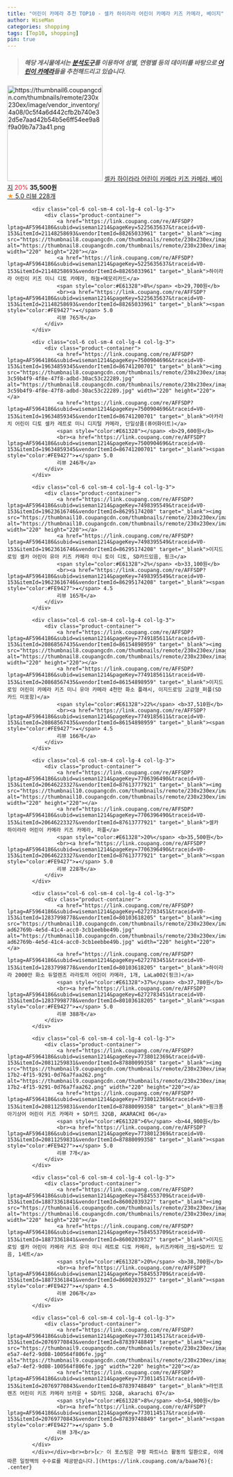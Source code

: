 ```yaml
---
title: "어린이 카메라 추천 TOP10 - 셀카 하이라라 어린이 카메라 키즈 카메라, 베이지"
author: WiseMan
categories: shopping
tags: [Top10, shopping]
pin: true
---
```


> ##### 해당 게시물에서는 [**분석도구**](https://itemscout.io/)를 이용하여 **성별**, **연령별** 등의 데이터를 바탕으로 [**어린이 카메라**](https://link.coupang.com/a/baae76)들을 추천해드리고 있습니다.
<div class="container"><div class="row">
            <div class="col-6 col-sm-4 col-lg-4 col-lg-3">
                <div class="product-container">
                    <a href="https://link.coupang.com/re/AFFSDP?lptag=AF5964186&subid=wiseman1214&pageKey=7706396490&traceid=V0-153&itemId=20646223324&vendorItemId=87613778032" target="_blank"><img src="https://thumbnail6.coupangcdn.com/thumbnails/remote/230x230ex/image/vendor_inventory/4a08/0c5f4a6d442cfb2b740e32d5e7aad42b54b5e6ff54ee9a8f9a09b7a73a41.png" alt="https://thumbnail6.coupangcdn.com/thumbnails/remote/230x230ex/image/vendor_inventory/4a08/0c5f4a6d442cfb2b740e32d5e7aad42b54b5e6ff54ee9a8f9a09b7a73a41.png" width="220" height="220"></a>
                    <a href="https://link.coupang.com/re/AFFSDP?lptag=AF5964186&subid=wiseman1214&pageKey=7706396490&traceid=V0-153&itemId=20646223324&vendorItemId=87613778032" target="_blank">셀카 하이라라 어린이 카메라 키즈 카메라, 베이지</a>
                    <span style="color:#E61328">20%</span> <b>35,500원</b>
                    <br><a href="https://link.coupang.com/re/AFFSDP?lptag=AF5964186&subid=wiseman1214&pageKey=7706396490&traceid=V0-153&itemId=20646223324&vendorItemId=87613778032" target="_blank"><span style="color:#FE9427">★</span> 5.0
                    리뷰 228개</a>
                </div>
            </div>
            
            <div class="col-6 col-sm-4 col-lg-4 col-lg-3">
                <div class="product-container">
                    <a href="https://link.coupang.com/re/AFFSDP?lptag=AF5964186&subid=wiseman1214&pageKey=5225635637&traceid=V0-153&itemId=21148258693&vendorItemId=88265033961" target="_blank"><img src="https://thumbnail8.coupangcdn.com/thumbnails/remote/230x230ex/image/vendor_inventory/4b54/efd2502423a3eae15f12d01254faf3a1c9c5486007d513b4e0bd50f9d356.png" alt="https://thumbnail8.coupangcdn.com/thumbnails/remote/230x230ex/image/vendor_inventory/4b54/efd2502423a3eae15f12d01254faf3a1c9c5486007d513b4e0bd50f9d356.png" width="220" height="220"></a>
                    <a href="https://link.coupang.com/re/AFFSDP?lptag=AF5964186&subid=wiseman1214&pageKey=5225635637&traceid=V0-153&itemId=21148258693&vendorItemId=88265033961" target="_blank">하이라라 어린이 키즈 미니 디토 카메라, 하늘+메모리카드</a>
                    <span style="color:#E61328">8%</span> <b>29,700원</b>
                    <br><a href="https://link.coupang.com/re/AFFSDP?lptag=AF5964186&subid=wiseman1214&pageKey=5225635637&traceid=V0-153&itemId=21148258693&vendorItemId=88265033961" target="_blank"><span style="color:#FE9427">★</span> 5.0
                    리뷰 765개</a>
                </div>
            </div>
            
            <div class="col-6 col-sm-4 col-lg-4 col-lg-3">
                <div class="product-container">
                    <a href="https://link.coupang.com/re/AFFSDP?lptag=AF5964186&subid=wiseman1214&pageKey=7500904696&traceid=V0-153&itemId=19634859345&vendorItemId=86741200701" target="_blank"><img src="https://thumbnail8.coupangcdn.com/thumbnails/remote/230x230ex/image/retail/images/2181945650352210-3c59b4f9-4f8e-47f8-adbd-30ac53c22289.jpg" alt="https://thumbnail8.coupangcdn.com/thumbnails/remote/230x230ex/image/retail/images/2181945650352210-3c59b4f9-4f8e-47f8-adbd-30ac53c22289.jpg" width="220" height="220"></a>
                    <a href="https://link.coupang.com/re/AFFSDP?lptag=AF5964186&subid=wiseman1214&pageKey=7500904696&traceid=V0-153&itemId=19634859345&vendorItemId=86741200701" target="_blank">아카라치 어린이 디토 셀카 레트로 미니 디지털 카메라, 단일상품(퓨어화이트)</a>
                    <span style="color:#E61328"></span> <b>29,600원</b>
                    <br><a href="https://link.coupang.com/re/AFFSDP?lptag=AF5964186&subid=wiseman1214&pageKey=7500904696&traceid=V0-153&itemId=19634859345&vendorItemId=86741200701" target="_blank"><span style="color:#FE9427">★</span> 5.0
                    리뷰 246개</a>
                </div>
            </div>
            
            <div class="col-6 col-sm-4 col-lg-4 col-lg-3">
                <div class="product-container">
                    <a href="https://link.coupang.com/re/AFFSDP?lptag=AF5964186&subid=wiseman1214&pageKey=7498395549&traceid=V0-153&itemId=19623616746&vendorItemId=86295174208" target="_blank"><img src="https://thumbnail10.coupangcdn.com/thumbnails/remote/230x230ex/image/vendor_inventory/697b/1047d169ddf0d2d6130cd58e454b58f0b4733fc08fc89b82eebb058f7d25.jpg" alt="https://thumbnail10.coupangcdn.com/thumbnails/remote/230x230ex/image/vendor_inventory/697b/1047d169ddf0d2d6130cd58e454b58f0b4733fc08fc89b82eebb058f7d25.jpg" width="220" height="220"></a>
                    <a href="https://link.coupang.com/re/AFFSDP?lptag=AF5964186&subid=wiseman1214&pageKey=7498395549&traceid=V0-153&itemId=19623616746&vendorItemId=86295174208" target="_blank">이지드로잉 셀카 어린이 유아 키즈 카메라 미니 토이 디토, SD카드있음, 핑크</a>
                    <span style="color:#E61328">2%</span> <b>33,100원</b>
                    <br><a href="https://link.coupang.com/re/AFFSDP?lptag=AF5964186&subid=wiseman1214&pageKey=7498395549&traceid=V0-153&itemId=19623616746&vendorItemId=86295174208" target="_blank"><span style="color:#FE9427">★</span> 4.5
                    리뷰 165개</a>
                </div>
            </div>
            
            <div class="col-6 col-sm-4 col-lg-4 col-lg-3">
                <div class="product-container">
                    <a href="https://link.coupang.com/re/AFFSDP?lptag=AF5964186&subid=wiseman1214&pageKey=7749185611&traceid=V0-153&itemId=20868567435&vendorItemId=86154898959" target="_blank"><img src="https://thumbnail8.coupangcdn.com/thumbnails/remote/230x230ex/image/vendor_inventory/bbfe/cbf995f6748efd94b462f15c30951dd69d681110d08d5e8206acd8f2a2b1.jpg" alt="https://thumbnail8.coupangcdn.com/thumbnails/remote/230x230ex/image/vendor_inventory/bbfe/cbf995f6748efd94b462f15c30951dd69d681110d08d5e8206acd8f2a2b1.jpg" width="220" height="220"></a>
                    <a href="https://link.coupang.com/re/AFFSDP?lptag=AF5964186&subid=wiseman1214&pageKey=7749185611&traceid=V0-153&itemId=20868567435&vendorItemId=86154898959" target="_blank">이지드로잉 어린이 카메라 키즈 미니 유아 카메라 4천만 화소 플래시, 이지드로잉 고급형_퍼플(SD카드 미포함)</a>
                    <span style="color:#E61328">22%</span> <b>37,510원</b>
                    <br><a href="https://link.coupang.com/re/AFFSDP?lptag=AF5964186&subid=wiseman1214&pageKey=7749185611&traceid=V0-153&itemId=20868567435&vendorItemId=86154898959" target="_blank"><span style="color:#FE9427">★</span> 4.5
                    리뷰 166개</a>
                </div>
            </div>
            
            <div class="col-6 col-sm-4 col-lg-4 col-lg-3">
                <div class="product-container">
                    <a href="https://link.coupang.com/re/AFFSDP?lptag=AF5964186&subid=wiseman1214&pageKey=7706396490&traceid=V0-153&itemId=20646223327&vendorItemId=87613777921" target="_blank"><img src="https://thumbnail10.coupangcdn.com/thumbnails/remote/230x230ex/image/vendor_inventory/e9f1/f1961df684a79863ae9c8e9e2ccca7cc39c0b8d6f46c5a6bb58645cc8492.png" alt="https://thumbnail10.coupangcdn.com/thumbnails/remote/230x230ex/image/vendor_inventory/e9f1/f1961df684a79863ae9c8e9e2ccca7cc39c0b8d6f46c5a6bb58645cc8492.png" width="220" height="220"></a>
                    <a href="https://link.coupang.com/re/AFFSDP?lptag=AF5964186&subid=wiseman1214&pageKey=7706396490&traceid=V0-153&itemId=20646223327&vendorItemId=87613777921" target="_blank">셀카 하이라라 어린이 카메라 키즈 카메라, 퍼플</a>
                    <span style="color:#E61328">20%</span> <b>35,500원</b>
                    <br><a href="https://link.coupang.com/re/AFFSDP?lptag=AF5964186&subid=wiseman1214&pageKey=7706396490&traceid=V0-153&itemId=20646223327&vendorItemId=87613777921" target="_blank"><span style="color:#FE9427">★</span> 5.0
                    리뷰 228개</a>
                </div>
            </div>
            
            <div class="col-6 col-sm-4 col-lg-4 col-lg-3">
                <div class="product-container">
                    <a href="https://link.coupang.com/re/AFFSDP?lptag=AF5964186&subid=wiseman1214&pageKey=6272783451&traceid=V0-153&itemId=12837998778&vendorItemId=80103618205" target="_blank"><img src="https://thumbnail10.coupangcdn.com/thumbnails/remote/230x230ex/image/retail/images/25697317462695-ad62769b-4e5d-41c4-acc0-3cb1eebbe49b.jpg" alt="https://thumbnail10.coupangcdn.com/thumbnails/remote/230x230ex/image/retail/images/25697317462695-ad62769b-4e5d-41c4-acc0-3cb1eebbe49b.jpg" width="220" height="220"></a>
                    <a href="https://link.coupang.com/re/AFFSDP?lptag=AF5964186&subid=wiseman1214&pageKey=6272783451&traceid=V0-153&itemId=12837998778&vendorItemId=80103618205" target="_blank">하이라라 2000만 화소 듀얼렌즈 라라토끼 어린이 카메라, 1개, LaLa002(핑크)</a>
                    <span style="color:#E61328">37%</span> <b>37,780원</b>
                    <br><a href="https://link.coupang.com/re/AFFSDP?lptag=AF5964186&subid=wiseman1214&pageKey=6272783451&traceid=V0-153&itemId=12837998778&vendorItemId=80103618205" target="_blank"><span style="color:#FE9427">★</span> 5.0
                    리뷰 388개</a>
                </div>
            </div>
            
            <div class="col-6 col-sm-4 col-lg-4 col-lg-3">
                <div class="product-container">
                    <a href="https://link.coupang.com/re/AFFSDP?lptag=AF5964186&subid=wiseman1214&pageKey=7738012369&traceid=V0-153&itemId=20811259831&vendorItemId=87880099358" target="_blank"><img src="https://thumbnail9.coupangcdn.com/thumbnails/remote/230x230ex/image/retail/images/2023/11/24/18/7/c691d3b1-17b2-4f15-9291-0d76a7faa262.png" alt="https://thumbnail9.coupangcdn.com/thumbnails/remote/230x230ex/image/retail/images/2023/11/24/18/7/c691d3b1-17b2-4f15-9291-0d76a7faa262.png" width="220" height="220"></a>
                    <a href="https://link.coupang.com/re/AFFSDP?lptag=AF5964186&subid=wiseman1214&pageKey=7738012369&traceid=V0-153&itemId=20811259831&vendorItemId=87880099358" target="_blank">핑크퐁 아기상어 어린이 키즈 카메라 + SD카드 32GB, AKARACHI 06</a>
                    <span style="color:#E61328">6%</span> <b>44,900원</b>
                    <br><a href="https://link.coupang.com/re/AFFSDP?lptag=AF5964186&subid=wiseman1214&pageKey=7738012369&traceid=V0-153&itemId=20811259831&vendorItemId=87880099358" target="_blank"><span style="color:#FE9427">★</span> 5.0
                    리뷰 7개</a>
                </div>
            </div>
            
            <div class="col-6 col-sm-4 col-lg-4 col-lg-3">
                <div class="product-container">
                    <a href="https://link.coupang.com/re/AFFSDP?lptag=AF5964186&subid=wiseman1214&pageKey=7584553709&traceid=V0-153&itemId=18873361841&vendorItemId=86002039327" target="_blank"><img src="https://thumbnail6.coupangcdn.com/thumbnails/remote/230x230ex/image/vendor_inventory/52af/3936ad48aa88494483bccb96d7edab7389784cc895ebc9198c0667e67241.jpg" alt="https://thumbnail6.coupangcdn.com/thumbnails/remote/230x230ex/image/vendor_inventory/52af/3936ad48aa88494483bccb96d7edab7389784cc895ebc9198c0667e67241.jpg" width="220" height="220"></a>
                    <a href="https://link.coupang.com/re/AFFSDP?lptag=AF5964186&subid=wiseman1214&pageKey=7584553709&traceid=V0-153&itemId=18873361841&vendorItemId=86002039327" target="_blank">이지드로잉 셀카 어린이 카메라 키즈 유아 미니 레트로 디토 카메라, 뉴키즈카메라_크림+SD카드 있음, 1세트</a>
                    <span style="color:#E61328">20%</span> <b>38,700원</b>
                    <br><a href="https://link.coupang.com/re/AFFSDP?lptag=AF5964186&subid=wiseman1214&pageKey=7584553709&traceid=V0-153&itemId=18873361841&vendorItemId=86002039327" target="_blank"><span style="color:#FE9427">★</span> 4.5
                    리뷰 206개</a>
                </div>
            </div>
            
            <div class="col-6 col-sm-4 col-lg-4 col-lg-3">
                <div class="product-container">
                    <a href="https://link.coupang.com/re/AFFSDP?lptag=AF5964186&subid=wiseman1214&pageKey=7730114517&traceid=V0-153&itemId=20769770843&vendorItemId=87839748849" target="_blank"><img src="https://thumbnail9.coupangcdn.com/thumbnails/remote/230x230ex/image/retail/images/2023/11/21/10/6/161f4780-e5a7-4ef2-9d08-100564f806fe.jpg" alt="https://thumbnail9.coupangcdn.com/thumbnails/remote/230x230ex/image/retail/images/2023/11/21/10/6/161f4780-e5a7-4ef2-9d08-100564f806fe.jpg" width="220" height="220"></a>
                    <a href="https://link.coupang.com/re/AFFSDP?lptag=AF5964186&subid=wiseman1214&pageKey=7730114517&traceid=V0-153&itemId=20769770843&vendorItemId=87839748849" target="_blank">라인프렌즈 어린이 키즈 카메라 브라운 + SD카드 32GB, akarachi 07</a>
                    <span style="color:#E61328">8%</span> <b>54,900원</b>
                    <br><a href="https://link.coupang.com/re/AFFSDP?lptag=AF5964186&subid=wiseman1214&pageKey=7730114517&traceid=V0-153&itemId=20769770843&vendorItemId=87839748849" target="_blank"><span style="color:#FE9427">★</span> 5.0
                    리뷰 3개</a>
                </div>
            </div>
            </div></div><br><br>[👉 이 포스팅은 쿠팡 파트너스 활동의 일환으로, 이에 따른 일정액의 수수료를 제공받습니다.](https://link.coupang.com/a/baae76){: .center}
